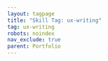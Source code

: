 ```yaml
---
layout: tagpage
title: "Skill Tag: ux-writing"
tag: ux-writing
robots: noindex
nav_exclude: true
parent: Portfolio
---
```

